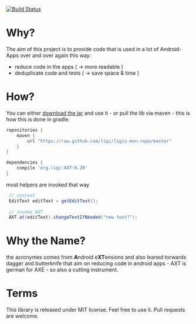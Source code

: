 [![Build Status](https://ligi.ci.cloudbees.com/job/AXT/badge/icon)](https://ligi.ci.cloudbees.com/job/AXT/)


Why?
====

The aim of this project is to provide code that is used in a lot of Android-Apps over and over again this way:

 * reduce code in the apps ( -> more readable )
 * deduplicate code and	tests ( -> save space & time )

How?
===

You can either [download the jar](https://ligi.ci.cloudbees.com/job/AXT/lastSuccessfulBuild/artifact/build/libs/) and use it - or pull the lib via maven - this is how this is done in gradle:

```groovy
repositories {
    maven {
        url "https://raw.github.com/ligi/ligis-mvn-repo/master"
    }
}

dependencies {
    compile 'org.ligi:AXT:0.20'
}

```

most helpers are invoked that way

```java
 // context
 EditText editText = getEditText();
 
 // invoke AXT
 AXT.at(editText).changeTextIfNeeded("new text?");
```

Why the Name?
=============

the acronymes comes from **A**ndroid e<b>XT</b>ensions and also leaned torwards dagger and butterknife that aim on reducing code in android apps - AXT is german for AXE - so also a cutting instrument.


Terms
=====


This library is released under MIT license. Feel free to use it. Pull requests are welcome.

